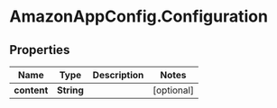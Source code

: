 # AmazonAppConfig.Configuration

## Properties

Name | Type | Description | Notes
------------ | ------------- | ------------- | -------------
**content** | **String** |  | [optional] 


